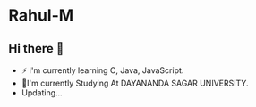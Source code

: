 # Rahul-M
## Hi there 👋

<!--
**RahulMKannadiga/RahulMKannadiga** is a ✨ _special_ ✨ repository because its `README.md` (this file) appears on your GitHub profile. 

- 🔭 I’m currently working on ###
- 🌱 I’m currently learning 
- 👯 I’m looking to collaborate on ...
- 🤔 I’m looking for help with ...
- 💬 Ask me about ...
- 📫 How to reach me: ...
- 😄 Pronouns: ...
- ⚡ Fun fact: ...
-->
- ⚡ I'm currently learning C, Java, JavaScript.
- 🙂I'm currently Studying At DAYANANDA SAGAR UNIVERSITY.
- Updating...


